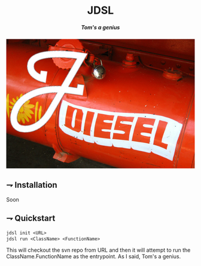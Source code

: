 <div align="center">

# JDSL
##### Tom's a genius

</div>

![JDSL](./resources/jdsl.jpg)

## ⇁ Installation

Soon

## ⇁ Quickstart

```console
jdsl init <URL>
jdsl run <ClassName> <FunctionName>
```

This will checkout the svn repo from URL and then it will attempt to run the
ClassName.FunctionName as the entrypoint. As I said, Tom's a genius.
